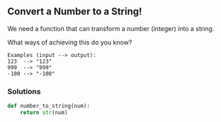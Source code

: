 ## Convert a Number to a String!

We need a function that can transform a number (integer) into a string.

What ways of achieving this do you know?
```
Examples (input --> output):
123  --> "123"
999  --> "999"
-100 --> "-100"
```
### Solutions
```python
def number_to_string(num):
    return str(num)
```
